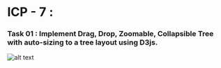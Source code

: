 # ICP - 7 :

### Task 01 : Implement Drag, Drop, Zoomable, Collapsible Tree with auto-sizing to a tree layout using D3js.

![alt text](https://github.com/chkrish9/CSEE5590_Web-Cloud-Mobile_ICP/blob/master/Web/ICP_7/documentation/Screen-1.PNG "D3 js")
